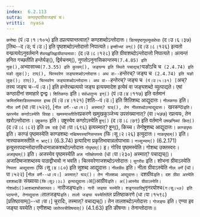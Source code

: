 ```yaml
---
index:  6.2.113
sutra:  कण्ठपृष्ठग्रीवाजङ्घं च।
vritti:  nyasa
---
```


`कणेष्ठः` (पं।उ।१।१०५) इति ठप्रत्ययान्तत्वात्? कण्ठशब्दोऽन्तोदात्तः। `डित्यपृष्ठगूथयूथप्रोथाः` (द।उ।६।३७) [तिथ--द।उ; पं।उ।] इति पृष्ठशब्दोऽन्तोदात्तो निपात्यते। `इण्शीभ्यां वन्()` (द।उ।८।१२६) इत्यतो वन्प्रत्ययेऽनुवर्तमाने `शेवयह्वजिह्वाग्रीवाप्वमावा:` (द।उ।८।१२८) इति ग्रीवाशब्दोऽन्तोदात्तो निपात्यते। अत्यन्तं हनित गच्छतीति हन्तेर्यङ्(), द्विर्वचनम्(), नुगतोऽनुनासिकान्तस्य` (7.4.85) इति नुक्(), `अभ्यासाच्च` (7.3.55) इति कुत्वम्(), जङ्घन्य इति स्थिते पचाद्यच्? `यङोऽचि च` (2.4.74) इति यङो लुक्(); टाप्(), चित्स्वरेण जङ्घाशब्दोऽन्तोदात्तः। अथ वा--`हन्तेरच्? जङ्घ च` (2.4.74) इति यङो लुक्(); टाप्(), चित्स्वरेण जङ्घाशब्दोऽन्तोदात्तः। अथ वा--`हन्तेरच्? जङ्घ च` (पं।उ।५।३१) [`अच्? तस्य जङ्घ च--पं।उ।] इति हन्तेरच्प्रत्ययो जङ्घ इत्ययमादेश इत्येवं वा जङ्घशब्दो व्युत्पाद्यते। एषां कण्ठादीनां समाहारे द्वन्द्वः। 
`शितिकण्ठः` इति। `सर्वधातुभ्य इन्()` (पं।उ।४।११७) इति वर्तमानं `क्रमितमिशाडिस्तम्भामत इच्च` (पं।उ।४।१२१) [शति--पं।उ।] इति शितिशब्द आद्युदात्तः। `नीलकण्ठः` इति। `नील वर्णे` (धा।पा।५२२), [`नील वर्णे--धा।प।] अस्मात्? घञ्(), तेन नीलशब्दोऽप्याद्युदात्तः। `खरकण्ठः` इति। खरस्येव कण्ठोऽस्येति विग्रहः। खमस्यास्तीति `रप्रकरणे खमुखकुञ्जेभ्य उपसंख्यानात्? (वा।५७७) रप्रत्ययः, तेन खरोऽन्तोदात्तः। `उष्ट्रकण्ठः` इति। उष्ट्रस्येव कण्ठोऽस्येति `ष्ट्रन्()` (द।उ।८।७९) इति वर्तमाने `उषखनिब्यां कित्()` (द।उ।८।८२) इति `उष दाहे` (धा।पा।६९६) इत्यस्मात्? ष्ट्रन्(), किच्च। तेनोष्ट्रशब्द आद्युदात्तः। 
`काण्डपृष्ठः` इति। काण्डं पृष्ठमस्येति काण्डशब्दः `नब्विषयस्यानिसन्तस्य` (फि।सू।२।२६) इत्युदात्तः। `नाकपृष्ठम्()` इति। नास्याकमस्तीति `न भ्राट्()` (6.3.74) इत्यादिना प्रकृतिभावान्नलोपाभावः। `नञ्सुभ्याम्()` (6.2.171) इत्युत्तरपदान्तोदात्तविधानान्नाकशब्दोऽन्तोदात्तः `गोपृष्ठम्()` इ। गोरिव पृष्ठमस्येति। गोशब्द उक्तस्वरः। `अजपृष्ठम्()` इति। अजस्येव पृष्ठमस्येति `अज गतिक्षेपणयोः` (धा।पा।२३०) अस्मात्? पचाद्यच्()। अजादिष्वजाशब्दस्य पाठाद्वीभावो न भवति। चित्स्वरेणाजशब्दोऽन्तोदात्तः। 
`सुगरीवः` इति। शोभना ग्रीवाऽस्येति `निपाता आद्युदात्ताः` (फि।सू।४।८०) इति सुशब्द आद्युदात्तः। `नीलग्रीवः` इति। नीला ग्रीवाऽस्येति `नील वर्णे` (धा।पा।५२२) [`नील वर्णे--धा।प।] अस्मात्? घञ्()। तेन नीलशब्द आद्युदात्तः। `दशग्रीवः` इति। दश ग्रीवा अस्येति दशशब्दः `न्रः संख्यायाः` (फि।सू२।२८) इत्याद्युदात्तः। `अ()आग्रीवः` इति। अ()आस्येव ग्रीवाऽस्येति। गोशब्दोऽ()आशब्दश्चोक्तस्वरः। 
`नारीजङ्घः` इति। नारी जङ्घा यस्येति। शङ्र्गरवादिषु `नृनरयोश्च` (ग।सू।५७) इति पठयन्ते, तेनाद्युदात्तः। `तालजङ्घः` इति। तालो जङ्घा यस्येति `तल प्रतिष्ठाकरणे (धा।पा।१५९८) [प्रतिष्ठायाम्()--धा।पा।] चुरादिः, तस्मात्? वचाद्यच्()। तेन तालशब्दोऽन्तोदात्तः। `गोजङ्घः` इति। एण्या इव जङ्घा यस्येति। एणीशब्दः `जातेरस्त्रीविषयात्()` (4.1.63) इति ङीषन्तः। तेनान्तोदात्तः॥
